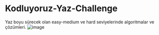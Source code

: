 # Kodluyoruz-Yaz-Challenge


Yaz boyu sürecek olan easy-medium ve hard seviyelerinde algoritmalar ve çözümleri.
![image](https://github.com/nurdanpehlivan/Kodluyoruz-Yaz-Challenge/assets/75581966/9194c464-0e2a-4656-bbd9-3dd1f208e5d4)
